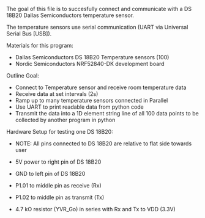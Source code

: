 The goal of this file is to succesfully connect and communicate with a DS 18B20  Dallas Semiconductors temperature sensor.

The temperature sensors use serial communication (UART via Universal Serial Bus [USB]).

Materials for this program:
* Dallas Semiconductors DS 18B20 Temperature sensors (100)
* Nordic Semiconductors NRF52840-DK development board

Outline Goal:

* Connect to Temperature sensor and receive room temperature data
* Receive data at set intervals (2s)
* Ramp up to many temperature sensors connected in Parallel 
* Use UART to print readable data from python code
* Transmit the data into a 1D element string line of all 100 data points to be collected by another program in python

Hardware Setup for testing one DS 18B20:
* NOTE: All pins connected to DS 18B20 are relative to flat side towards user

* 5V power to right pin of DS 18B20
* GND to left pin of DS 18B20
* P1.01 to middle pin as receive (Rx)
* P1.02 to middle pin as transmit (Tx)
* 4.7 kO resistor (YVR_Go) in series with Rx and Tx to VDD (3.3V)

